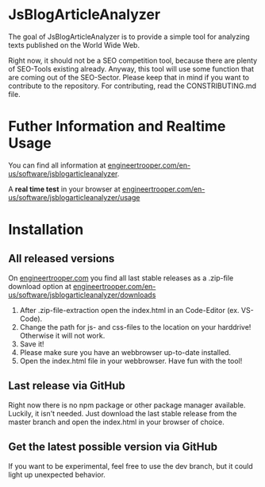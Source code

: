 # JsBlogArticleAnalyzer
 
The goal of JsBlogArticleAnalyzer is to provide a simple tool for analyzing texts published on the World Wide Web.

Right now, it should not be a SEO competition tool, because there are plenty of SEO-Tools existing already. Anyway, this tool will use some function that are coming out of the SEO-Sector. Please keep that in mind if you want to contribute to the repository. For contributing, read the CONSTRIBUTING.md file.

# Futher Information and Realtime Usage

You can find all information at [engineertrooper.com/en-us/software/jsblogarticleanalyzer](engineertrooper.com/en-us/software/jsblogarticleanalyzer).

A **real time test** in your browser at [engineertrooper.com/en-us/software/jsblogarticleanalyzer/usage](engineertrooper.com/en-us/software/jsblogarticleanalyzer/usage)

# Installation

## All released versions
On [engineertrooper.com](engineertrooper.com/en-us/software/jsblogarticleanalyzer/downloads) you find all last stable releases as a .zip-file download option at [engineertrooper.com/en-us/software/jsblogarticleanalyzer/downloads](engineertrooper.com/en-us/software/jsblogarticleanalyzer/downloads)

1. After .zip-file-extraction open the index.html in an Code-Editor (ex. VS-Code). 
2. Change the path for js- and css-files to the location on your harddrive! Otherwise it will not work.
3. Save it!
4. Please make sure you have an webbrowser up-to-date installed.
5. Open the index.html file in your webbrowser. Have fun with the tool!

## Last release via GitHub

Right now there is no npm package or other package manager available. Luckily, it isn't needed. Just download the last stable release from the master branch and open the index.html in your browser of choice.

## Get the latest possible version via GitHub
If you want to be experimental, feel free to use the dev branch, but it could light up unexpected behavior.

